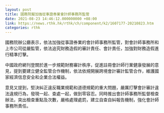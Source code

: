 ```yaml
---
layout: post
title: 國務院擬加強從事證券業會計師事務所監管
date: 2021-08-23 14:46:12.000000000 +08:00
link: https://news.rthk.hk/rthk/ch/component/k2/1607177-20210823.htm
categories: rthk
---
```


國務院辦公廳表示，依法加強從事證券業的會計師事務所監管，對會計師事務所和上市公司從嚴監管，依法追究財務造假的審計責任、會計責任，加強對財務造假進行精準打擊。

中國政府網刊登關於進一步規範財務審計秩序，促進註冊會計師行業健康發展的意見，提到要建立健全監管合作機制，依法依規開展跨境會計審計監管合作，維護國家經濟信息安全和企業合法權益。

意見又提到，堅決糾正違反職業規範和道德規範的重大問題，嚴厲打擊會計審計違法違規行為，發現一起、查處一起，做到零容忍。同時推出會計師事務所監督檢查辦法，突出檢查重點及次數，嚴格處理處罰，建立自查自糾報告機制，強化會計師事務所責任。
